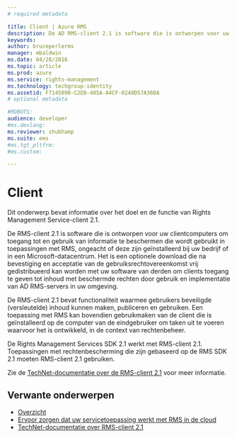 ```yaml
---
# required metadata

title: Client | Azure RMS
description: De AD RMS-client 2.1 is software die is ontworpen voor uw clientcomputers om toegang tot en gebruik van informatie te beschermen
keywords:
author: bruceperlerms
manager: mbaldwin
ms.date: 04/28/2016
ms.topic: article
ms.prod: azure
ms.service: rights-management
ms.technology: techgroup-identity
ms.assetid: F7145090-C2EB-405A-A4CF-0240D57A36DA
# optional metadata

#ROBOTS:
audience: developer
#ms.devlang:
ms.reviewer: shubhamp
ms.suite: ems
#ms.tgt_pltfrm:
#ms.custom:

---
```


# Client

Dit onderwerp bevat informatie over het doel en de functie van Rights Management Service-client 2.1.

De RMS-client 2.1 is software die is ontworpen voor uw clientcomputers om toegang tot en gebruik van informatie te beschermen die wordt gebruikt in toepassingen met RMS, ongeacht of deze zijn geïnstalleerd bij uw bedrijf of in een Microsoft-datacentrum. Het is een optionele download die na bevestiging en acceptatie van de gebruiksrechtovereenkomst vrij gedistribueerd kan worden met uw software van derden om clients toegang te geven tot inhoud met beschermde rechten door gebruik en implementatie van AD RMS-servers in uw omgeving.

De RMS-client 2.1 bevat functionaliteit waarmee gebruikers beveiligde (versleutelde) inhoud kunnen maken, publiceren en gebruiken. Een toepassing met RMS kan bovendien gebruikmaken van de client die is geïnstalleerd op de computer van de eindgebruiker om taken uit te voeren waarvoor het is ontwikkeld, in de context van rechtenbeheer.

De Rights Management Services SDK 2.1 werkt met RMS-client 2.1. Toepassingen met rechtenbescherming die zijn gebaseerd op de RMS SDK 2.1 moeten RMS-client 2.1 gebruiken.

Zie de [TechNet-documentatie over de RMS-client 2.1](https://TechNet.Microsoft.Com/en-us/library/jj159267(WS.10).aspx) voor meer informatie.

## Verwante onderwerpen

* [Overzicht](ad-rms-overview.md)
* [Ervoor zorgen dat uw servicetoepassing werkt met RMS in de cloud](how-to-use-file-api-with-aadrm-cloud.md)
* [TechNet-documentatie over RMS-client 2.1](https://TechNet.Microsoft.Com/en-us/library/jj159267(WS.10).aspx)
 

 


<!--HONumber=Jun16_HO2-->


